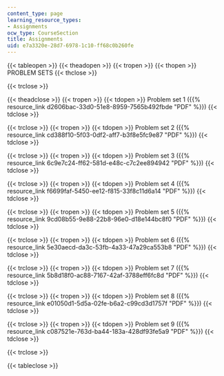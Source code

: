 ```yaml
---
content_type: page
learning_resource_types:
- Assignments
ocw_type: CourseSection
title: Assignments
uid: e7a3320e-28d7-6978-1c10-ff68c0b260fe
---
```


{{< tableopen >}}
{{< theadopen >}}
{{< tropen >}}
{{< thopen >}}
PROBLEM SETS
{{< thclose >}}

{{< trclose >}}

{{< theadclose >}}
{{< tropen >}}
{{< tdopen >}}
Problem set 1 ({{% resource_link d2606bac-33d0-51e8-8959-7565b492fbde "PDF" %}})
{{< tdclose >}}

{{< trclose >}}
{{< tropen >}}
{{< tdopen >}}
Problem set 2 ({{% resource_link cd388f10-5f03-0df2-aff7-b3f8e5fc9e87 "PDF" %}})
{{< tdclose >}}

{{< trclose >}}
{{< tropen >}}
{{< tdopen >}}
Problem set 3 ({{% resource_link 6c9e7c24-ff62-581d-e48c-c7c2ee894942 "PDF" %}})
{{< tdclose >}}

{{< trclose >}}
{{< tropen >}}
{{< tdopen >}}
Problem set 4 ({{% resource_link f6699faf-5450-ee12-f815-33f8c11d6a14 "PDF" %}})
{{< tdclose >}}

{{< trclose >}}
{{< tropen >}}
{{< tdopen >}}
Problem set 5 ({{% resource_link 9cd08b55-9e88-22b8-96e0-d18e144bc8f0 "PDF" %}})
{{< tdclose >}}

{{< trclose >}}
{{< tropen >}}
{{< tdopen >}}
Problem set 6 ({{% resource_link 5e30aecd-da3c-53fb-4a33-47a29ca553b8 "PDF" %}})
{{< tdclose >}}

{{< trclose >}}
{{< tropen >}}
{{< tdopen >}}
Problem set 7 ({{% resource_link 5b8d18f0-ac88-7167-42af-3788eff6fc8d "PDF" %}})
{{< tdclose >}}

{{< trclose >}}
{{< tropen >}}
{{< tdopen >}}
Problem set 8 ({{% resource_link e01050d1-5d5a-02fe-b6a2-c99cd3d1757f "PDF" %}})
{{< tdclose >}}

{{< trclose >}}
{{< tropen >}}
{{< tdopen >}}
Problem set 9 ({{% resource_link c087521e-763d-ba44-183a-428df93fe5a9 "PDF" %}})
{{< tdclose >}}

{{< trclose >}}

{{< tableclose >}}